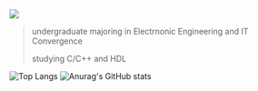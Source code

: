 

<img src="https://capsule-render.vercel.app/api?type=venom&color=gradient&customColorList=12,14,18,19,24,25,27,&height=40&section=header&text=seocord&fontSize=35" />

> undergraduate majoring in Electrnonic Engineering and IT Convergence
> 
> studying C/C++ and HDL

![Top Langs](https://github-readme-stats.vercel.app/api/top-langs/?username=seocord&theme=graywhite) ![Anurag's GitHub stats](https://github-readme-stats.vercel.app/api?username=seocord&hide=contribs,prs&show_icons=true&theme=graywhite)
